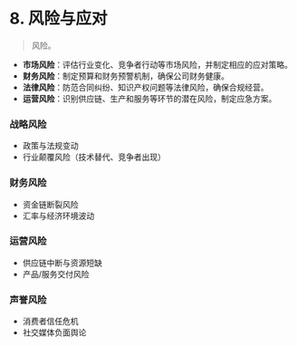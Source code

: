 # 8. 风险与应对

> 风险。

- **市场风险**：评估行业变化、竞争者行动等市场风险，并制定相应的应对策略。
- **财务风险**：制定预算和财务预警机制，确保公司财务健康。
- **法律风险**：防范合同纠纷、知识产权问题等法律风险，确保合规经营。
- **运营风险**：识别供应链、生产和服务等环节的潜在风险，制定应急方案。

### 战略风险

- 政策与法规变动
- 行业颠覆风险（技术替代、竞争者出现）

### 财务风险

- 资金链断裂风险
- 汇率与经济环境波动

### 运营风险

- 供应链中断与资源短缺
- 产品/服务交付风险

### 声誉风险

- 消费者信任危机
- 社交媒体负面舆论
